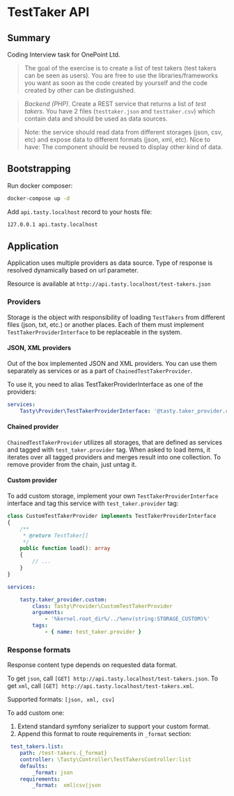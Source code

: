# TestTaker API

## Summary

Coding Interview task for OnePoint Ltd.

> The goal of the exercise is to create a list of test takers (test takers can be seen as users). You are free to use the libraries/frameworks you want as soon as the code created by yourself and the code created by other can be distinguished.
 
> _Backend (PHP)_. Create a REST service that returns a list of _test takers_. You have 2 files (`testtaker.json` and `testtaker.csv`)  which contain data and should be used as data sources.

> Note: the service should read data from different storages (json, csv, etc) and expose data to different formats (json, xml, etc).
> Nice to have: The component should be reused to display other kind of data. 

## Bootstrapping

Run docker composer:

```bash
docker-compose up -d
```

Add `api.tasty.localhost` record to your hosts file:

```bash
127.0.0.1 api.tasty.localhost
```

## Application

Application uses multiple providers as data source. Type of response is resolved dynamically based on url parameter.

Resource is available at `http://api.tasty.localhost/test-takers.json`

 
### Providers

Storage is the object with responsibility of loading `TestTakers` from different files (json, txt, etc.) or another places.
Each of them must implement `TestTakerProviderInterface` to be replaceable in the system. 

#### JSON, XML providers

Out of the box implemented JSON and XML providers. You can use them separately as services or as a part of `ChainedTestTakerProvider`.

To use it, you need to alias TestTakerProviderInterface as one of the providers:
```yaml
services:
    Tasty\Provider\TestTakerProviderInterface: '@tasty.taker_provider.chained'
```

#### Chained provider

`ChainedTestTakerProvider` utilizes all storages, that are defined as services and tagged with ``test_taker.provider`` tag.
When asked to load items, it iterates over all tagged providers and merges result into one collection.
To remove provider from the chain, just untag it.  

#### Custom provider

To add custom storage, implement your own `TestTakerProviderInterface` interface and tag this service with `test_taker.provider` tag:

```php
class CustomTestTakerProvider implements TestTakerProviderInterface
{
    /**
     * @return TestTaker[]
     */
    public function load(): array
    {
        // ...
    }
}
```

```yaml
services:

    tasty.taker_provider.custom:
        class: Tasty\Provider\CustomTestTakerProvider
        arguments:
            - '%kernel.root_dir%/../%env(string:STORAGE_CUSTOM)%'
        tags:
            - { name: test_taker.provider }
```

### Response formats

Response content type depends on requested data format.

To get `json`, call `[GET] http://api.tasty.localhost/test-takers.json`.
To get `xml`, call `[GET] http://api.tasty.localhost/test-takers.xml`.

Supported formats: `[json, xml, csv]`

To add custom one:

1. Extend standard symfony serializer to support your custom format.
2. Append this format to route requirements in `_format` section:

```yaml
 test_takers.list:
    path: /test-takers.{_format}
    controller: \Tasty\Controller\TestTakersController:list
    defaults:
        _format: json
    requirements:
        _format:  xml|csv|json
```
